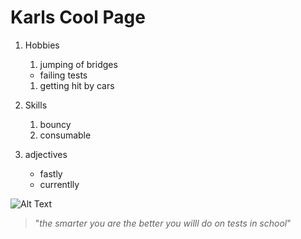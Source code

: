 # Karls Cool Page 

1. Hobbies
    1. jumping of bridges
    * failing tests
    1. getting hit by cars

1. Skills 
    1. bouncy
    1. consumable
1. adjectives
    * fastly
    * currentlly

![Alt Text](https://cdn.searchenginejournal.com/wp-content/uploads/2019/08/c573bf41-6a7c-4927-845c-4ca0260aad6b-760x400.jpeg)    

> "*the smarter you are the better you willl do on tests in school*"
